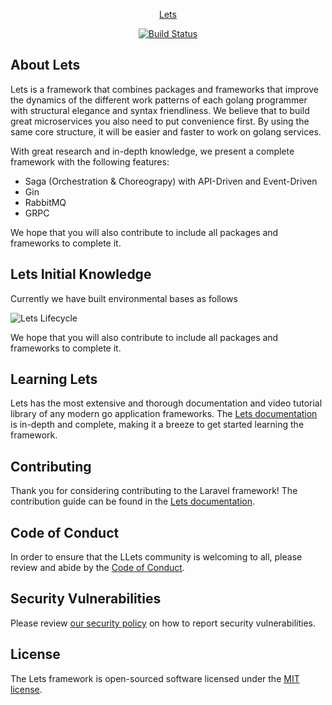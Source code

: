 <p align="center"><a href="https://lets.dev1.my.id/" target="_blank">Lets</a></p>

<p align="center">
<a href="https://github.com/1est/lets-go-framework/actions"><img src="https://github.com/1est/lets-go-framework/workflows/tests/badge.svg" alt="Build Status"></a>

## About Lets
Lets is a framework that combines packages and frameworks that improve the dynamics of the different work patterns of each golang programmer with structural elegance and syntax friendliness.
We believe that to build great microservices you also need to put convenience first. By using the same core structure, it will be easier and faster to work on golang services.

With great research and in-depth knowledge, we present a complete framework with the following features:

- Saga (Orchestration & Choreograpy) with API-Driven and Event-Driven
- Gin
- RabbitMQ
- GRPC

We hope that you will also contribute to include all packages and frameworks to complete it.

## Lets Initial Knowledge
Currently we have built environmental bases as follows

![Lets Lifecycle](https://raw.github.com/1ets/lets-go-framework/main/doc/lifecycle.png)

We hope that you will also contribute to include all packages and frameworks to complete it.

## Learning Lets

Lets has the most extensive and thorough documentation and video tutorial library of any modern go application frameworks. The [Lets documentation](https://lets.dev1.my.id/docs) is in-depth and complete, making it a breeze to get started learning the framework.

## Contributing

Thank you for considering contributing to the Laravel framework! The contribution guide can be found in the [Lets documentation](https://lets.dev1.my.id/docs/contributions).

## Code of Conduct

In order to ensure that the LLets community is welcoming to all, please review and abide by the [Code of Conduct](https://lets.dev1.my.id/docs/contributions#code-of-conduct).

## Security Vulnerabilities

Please review [our security policy](https://github.com/1ets/lets-go-framework/security/policy) on how to report security vulnerabilities.

## License

The Lets framework is open-sourced software licensed under the [MIT license](LICENSE.md).